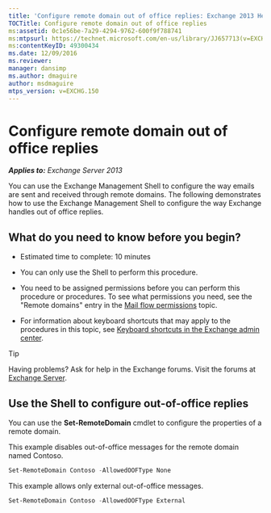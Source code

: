 ```yaml
---
title: 'Configure remote domain out of office replies: Exchange 2013 Help'
TOCTitle: Configure remote domain out of office replies
ms:assetid: 0c1e56be-7a29-4294-9762-600f9f788741
ms:mtpsurl: https://technet.microsoft.com/en-us/library/JJ657713(v=EXCHG.150)
ms:contentKeyID: 49300434
ms.date: 12/09/2016
ms.reviewer: 
manager: dansimp
ms.author: dmaguire
author: msdmaguire
mtps_version: v=EXCHG.150
---
```


# Configure remote domain out of office replies

_**Applies to:** Exchange Server 2013_

You can use the Exchange Management Shell to configure the way emails are sent and received through remote domains. The following demonstrates how to use the Exchange Management Shell to configure the way Exchange handles out of office replies.

## What do you need to know before you begin?

  - Estimated time to complete: 10 minutes

  - You can only use the Shell to perform this procedure.

  - You need to be assigned permissions before you can perform this procedure or procedures. To see what permissions you need, see the "Remote domains" entry in the [Mail flow permissions](mail-flow-permissions-exchange-2013-help.md) topic.

  - For information about keyboard shortcuts that may apply to the procedures in this topic, see [Keyboard shortcuts in the Exchange admin center](keyboard-shortcuts-in-the-exchange-admin-center-2013-help.md).

> [!TIP]
> Having problems? Ask for help in the Exchange forums. Visit the forums at [Exchange Server](https://go.microsoft.com/fwlink/p/?linkid=60612).

## Use the Shell to configure out-of-office replies

You can use the **Set-RemoteDomain** cmdlet to configure the properties of a remote domain.

This example disables out-of-office messages for the remote domain named Contoso.

```powershell
Set-RemoteDomain Contoso -AllowedOOFType None
```

This example allows only external out-of-office messages.

```powershell
Set-RemoteDomain Contoso -AllowedOOFType External
```
